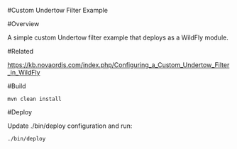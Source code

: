 #Custom Undertow Filter Example

#Overview

A simple custom Undertow filter example that deploys as a WildFly module.

#Related

https://kb.novaordis.com/index.php/Configuring_a_Custom_Undertow_Filter_in_WildFly

#Build

```
mvn clean install
```

#Deploy

Update ./bin/deploy configuration and run:

```
./bin/deploy
```



